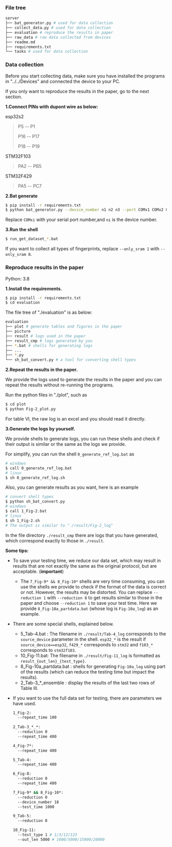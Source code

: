 ### File tree

```bash
server
├── bat_generator.py # used for data collection
├── collect_data.py # used for data collection
├── evaluation # reproduce the results in paper
├── raw_data # raw data collected from devices
├── readme.md
├── requirements.txt
└── tasks # used for data collection
```

### Data collection

Before you start collecting data, make sure you have installed the programs in "../../Devices" and connected the device to your PC.

If you only want to reproduce the results in the paper, go to the next section.

**1.Connect PINs with dupont wire as below:**

esp32s2

> P5 -- P1
>
> P16 -- P17
>
> P18 -- P19

STM32F103

> PA2 -- PB5

STM32F429

> PA5 -- PC7

**2.Bat generate**

```bash
$ pip install -r requirements.txt
$ python bat_generator.py --device_number n1 n2 n3 --port COMx1 COMx2 COMx3 --only_sram 1
```

Replace `COMxi` with your serial port number,and `ni` is the device number.

**3.Run the shell**

```bash
$ run_get_dataset_*.bat
```

If you want to collect all types of fingerprints, replace `--only_sram 1` with `--only_sram 0`.

### Reproduce results in the paper

Python: 3.8

**1.Install the requirements.**

```bash
$ pip install -r requirements.txt
$ cd evaluation
```

The file tree of "./evaluation" is as below:

```bash
evaluation
├── plot # generate tables and figures in the paper
├── picture
├── result # logs used in the paper
├── result_cmp # logs generated by you
├── *.bat # shells for generating logs
├── ...
├── *.py
└── sh_bat_convert.py # a tool for converting shell types
```

**2.Repeat the results in the paper.**

We provide the logs used to generate the results in the paper and you can repeat the results without re-running the programs.

Run the python files in "./plot", such as

```bash
$ cd plot
$ python Fig-2_plot.py
```

For table VI, the raw log is an excel and you should read it directly.

**3.Generate the logs by yourself.**

We provide shells to generate logs, you can run these shells and check if their output is similar or the same as the logs we provide.

For simplify, you can run the shell `0_generate_ref_log.bat` as

```bash
# windows
$ call 0_generate_ref_log.bat
# linux
$ sh 0_generate_ref_log.sh
```

Also, you can generate results as you want, here is an example

```bash
# convert shell types
$ python sh_bat_convert.py
# windows
$ call 1_Fig-2.bat
# linux
$ sh 1_Fig-2.sh
# The output is similar to "./result/Fig-2_log"
```

In the file directory `./result_cmp` there are logs that you have generated, which correspond exactly to those in `./result`.

**Some tips:**

- To save your testing time, we reduce our data set, which may result in results that are not exactly the same as the original protocol, but are acceptable. (**important**)
  - The `7_Fig-9* && 8_Fig-10*` shells are very time consuming, you can use the shells we provide to check if the format of the data is correct or not. However, the results may be distorted. You can replace `--reduction 1` with `--reduction 0` to get results similar to those in the paper and choose `--reduction 1` to save your test time. Here we provide `8_Fig-10a_partdata.bat` (whose log is `Fig-10a_log`) as an example.

- There are some special shells, explained below.

  - 5_Tab-4.bat : The filename in `./result/Tab-4_log` corresponds to the `source_device` parameter in the shell. `esp32_*` is the result if `source_device==esp32`, `f429_*` corresponds to `stm32` and `f103_*` corresponds to `stm32f103`.
  - 10_Fig-11.bat: The filename in `./result/Fig-11_log` is formatted as `result_{out_len}_{test_type}`.
  - 8_Fig-10a_partdata.bat : shells for generating `Fig-10a_log` using part of the results (which can reduce the testing time but impact the results).
  - 2_Tab-3_*_ensemble : display the results of the last two rows of Table III.

- If you want to use the full data set for testing, there are parameters we have used.

  ```bash
  1_Fig-2: 
  	--repeat_time 100
  	
  2_Tab-3_*_*:
  	--reduction 0
  	--repeat_time 400
  
  4_Fig-7*:
  	--repeat_time 400
  
  5_Tab-4:
  	--repeat_time 400
  
  6_Fig-8:
  	--reduction 0
  	--repeat_time 400
  
  7_Fig-9* && 8_Fig-10*:
  	--reduction 0
  	--device_number 18
  	--test_time 1000
  
  9_Tab-5:
  	--reduction 0
  
  10_Fig-11:
  	--test_type 1 # 1/3/12/123
  	--out_len 5000 # 1000/5000/15000/20000
  ```

